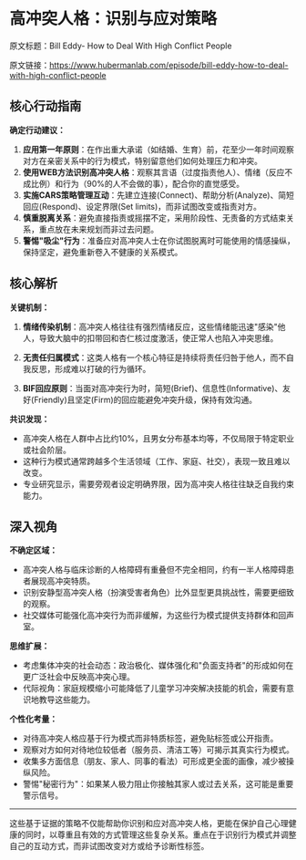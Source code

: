 # 高冲突人格：识别与应对策略

原文标题：Bill Eddy- How to Deal With High Conflict People

原文链接：https://www.hubermanlab.com/episode/bill-eddy-how-to-deal-with-high-conflict-people

<YouTube videoId="SuR0DaYoe0Y" />

## 核心行动指南

**确定行动建议：**
1. **应用第一年原则**：在作出重大承诺（如结婚、生育）前，花至少一年时间观察对方在亲密关系中的行为模式，特别留意他们如何处理压力和冲突。
2. **使用WEB方法识别高冲突人格**：观察其言语（过度指责他人）、情绪（反应不成比例）和行为（90%的人不会做的事），配合你的直觉感受。
3. **实施CARS策略管理互动**：先建立连接(Connect)、帮助分析(Analyze)、简短回应(Respond)、设定界限(Set limits)，而非试图改变或指责对方。
4. **慎重脱离关系**：避免直接指责或摇摆不定，采用阶段性、无责备的方式结束关系，重点放在未来规划而非过去问题。
5. **警惕"吸尘"行为**：准备应对高冲突人士在你试图脱离时可能使用的情感操纵，保持坚定，避免重新卷入不健康的关系模式。

## 核心解析

**关键机制：**
1. **情绪传染机制**：高冲突人格往往有强烈情绪反应，这些情绪能迅速"感染"他人，导致大脑中的扣带回和杏仁核过度激活，使正常人也陷入冲突思维。
   
2. **无责任归属模式**：这类人格有一个核心特征是持续将责任归咎于他人，而不自我反思，形成难以打破的行为循环。
   
3. **BIF回应原则**：当面对高冲突行为时，简短(Brief)、信息性(Informative)、友好(Friendly)且坚定(Firm)的回应能避免冲突升级，保持有效沟通。

**共识发现：**
- 高冲突人格在人群中占比约10%，且男女分布基本均等，不仅局限于特定职业或社会阶层。
- 这种行为模式通常跨越多个生活领域（工作、家庭、社交），表现一致且难以改变。
- 专业研究显示，需要旁观者设定明确界限，因为高冲突人格往往缺乏自我约束能力。

## 深入视角

**不确定区域：**
- 高冲突人格与临床诊断的人格障碍有重叠但不完全相同，约有一半人格障碍患者展现高冲突特质。
- 识别安静型高冲突人格（扮演受害者角色）比外显型更具挑战性，需要更细致的观察。
- 社交媒体可能强化高冲突行为而非缓解，为这些行为模式提供支持群体和回声室。

**思维扩展：**
- 考虑集体冲突的社会动态：政治极化、媒体强化和"负面支持者"的形成如何在更广泛社会中反映高冲突心理。
- 代际视角：家庭规模缩小可能降低了儿童学习冲突解决技能的机会，需要有意识地教导这些能力。

**个性化考量：**
- 对待高冲突人格应基于行为模式而非特质标签，避免贴标签或公开指责。
- 观察对方如何对待地位较低者（服务员、清洁工等）可揭示其真实行为模式。
- 收集多方面信息（朋友、家人、同事的看法）可形成更全面的画像，减少被操纵风险。
- 警惕"秘密行为"：如果某人极力阻止你接触其家人或过去关系，这可能是重要警示信号。

---

这些基于证据的策略不仅能帮助你识别和应对高冲突人格，更能在保护自己心理健康的同时，以尊重且有效的方式管理这些复杂关系。重点在于识别行为模式并调整自己的互动方式，而非试图改变对方或给予诊断性标签。
